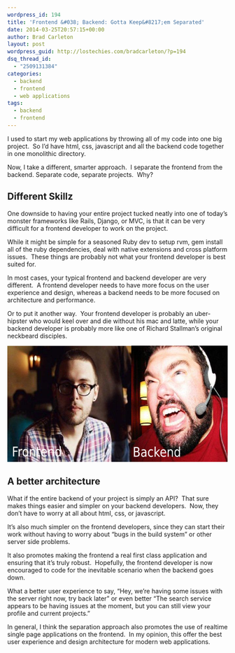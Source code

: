 ```yaml
---
wordpress_id: 194
title: 'Frontend &#038; Backend: Gotta Keep&#8217;em Separated'
date: 2014-03-25T20:57:15+00:00
author: Brad Carleton
layout: post
wordpress_guid: http://lostechies.com/bradcarleton/?p=194
dsq_thread_id:
  - "2509131384"
categories:
  - backend
  - frontend
  - web applications
tags:
  - backend
  - frontend
---
```

I used to start my web applications by throwing all of my code into one big project.  So I&#8217;d have html, css, javascript and all the backend code together in one monolithic directory.

Now, I take a different, smarter approach.  I separate the frontend from the backend. Separate code, separate projects.  Why?

## Different Skillz

One downside to having your entire project tucked neatly into one of today&#8217;s monster frameworks like Rails, Django, or MVC, is that it can be very difficult for a frontend developer to work on the project.

While it might be simple for a seasoned Ruby dev to setup rvm, gem install all of the ruby dependencies, deal with native extensions and cross platform issues.  These things are probably not what your frontend developer is best suited for.

In most cases, your typical frontend and backend developer are very different.  A frontend developer needs to have more focus on the user experience and design, whereas a backend needs to be more focused on architecture and performance.

Or to put it another way.  Your frontend developer is probably an uber-hipster who would keel over and die without his mac and latte, while your backend developer is probably more like one of Richard Stallman&#8217;s original neckbeard disciples.

[<img class="alignnone size-full wp-image-204" title="frontend-backend-developers" src="/content/bradcarleton/uploads/2014/03/frontend-backend-developers2.png" alt="" width="598" height="266" />](/content/bradcarleton/uploads/2014/03/frontend-backend-developers2.png)

## A better architecture

What if the entire backend of your project is simply an API?  That sure makes things easier and simpler on your backend developers.  Now, they don&#8217;t have to worry at all about html, css, or javascript.

It&#8217;s also much simpler on the frontend developers, since they can start their work without having to worry about &#8220;bugs in the build system&#8221; or other server side problems.

It also promotes making the frontend a real first class application and ensuring that it&#8217;s truly robust.  Hopefully, the frontend developer is now encouraged to code for the inevitable scenario when the backend goes down.

What a better user experience to say, &#8220;Hey, we&#8217;re having some issues with the server right now, try back later&#8221; or even better &#8220;The search service appears to be having issues at the moment, but you can still view your profile and current projects.&#8221;

In general, I think the separation approach also promotes the use of realtime single page applications on the frontend.  In my opinion, this offer the best user experience and design architecture for modern web applications.

&nbsp;